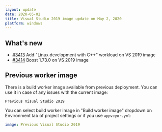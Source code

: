 ```yaml
---
layout: update
date: 2020-05-02
title: Visual Studio 2019 image update on May 2, 2020
platform: windows
---
```


## What's new

* [#3413](https://github.com/appveyor/ci/issues/3413) Add "Linux development with C++" workload on VS 2019 image
* [#3414](https://github.com/appveyor/ci/issues/3414) Boost 1.73.0 on VS 2019 image

## Previous worker image

There is a build worker image available from previous deployment. You can use it in case of any issues with the current image:

`Previous Visual Studio 2019`

You can select build worker image in "Build worker image" dropdown on Environment tab of project settings or if you use `appveyor.yml`:

```yaml
image: Previous Visual Studio 2019
```